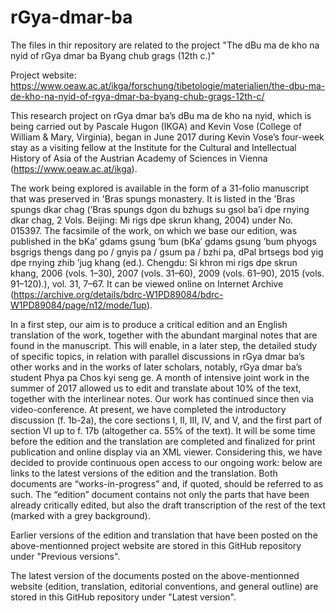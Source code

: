 # rGya-dmar-ba

The files in thir repository are related to the project "The dBu ma de kho na nyid of rGya dmar ba Byang chub grags (12th c.)"

Project website: https://www.oeaw.ac.at/ikga/forschung/tibetologie/materialien/the-dbu-ma-de-kho-na-nyid-of-rgya-dmar-ba-byang-chub-grags-12th-c/

This research project on rGya dmar ba’s dBu ma de kho na nyid, which is being carried out by Pascale Hugon (IKGA) and Kevin Vose (College of William & Mary, Virginia), began in June 2017 during Kevin Vose’s four-week stay as a visiting fellow at the Institute for the Cultural and Intellectual History of Asia of the Austrian Academy of Sciences in Vienna (https://www.oeaw.ac.at/ikga). 

The work being explored is available in the form of a 31-folio manuscript that was preserved in 'Bras spungs monastery. It is listed in the 'Bras spungs dkar chag (’Bras spungs dgon du bzhugs su gsol ba’i dpe rnying dkar chag, 2 Vols. Beijing: Mi rigs dpe skrun khang, 2004) under No. 015397. 
The facsimile of the work, on which we base our edition, was published in the bKa’ gdams gsung ‘bum (bKa’ gdams gsung ʼbum phyogs bsgrigs thengs dang po / gnyis pa / gsum pa / bzhi pa, dPal brtsegs bod yig dpe rnying zhib ʼjug khang (ed.). Chengdu: Si khron mi rigs dpe skrun khang, 2006 (vols. 1–30), 2007 (vols. 31–60), 2009 (vols. 61–90), 2015 (vols. 91–120).), vol. 31, 7–67. It can be viewed online on Internet Archive (https://archive.org/details/bdrc-W1PD89084/bdrc-W1PD89084/page/n12/mode/1up).

In a first step, our aim is to produce a critical edition and an English translation of the work, together with the abundant marginal notes that are found in the manuscript. This will enable, in a later step, the detailed study of specific topics, in relation with parallel discussions in rGya dmar ba’s other works and in the works of later scholars, notably, rGya dmar ba’s student Phya pa Chos kyi seng ge. A month of intensive joint work in the summer of 2017 allowed us to edit and translate about 10% of the text, together with the interlinear notes. Our work has continued since then via video-conference. At present, we have completed the introductory discussion (f. 1b-2a), the core sections I, II, III, IV, and V, and the first part of section VI up to f. 17b (altogether ca. 55% of the text). It will be some time before the edition and the translation are completed and finalized for print publication and online display via an XML viewer. Considering this, we have decided to provide continuous open access to our ongoing work: below are links to the latest versions of the edition and the translation. Both documents are “works-in-progress” and, if quoted, should be referred to as such. The “edition” document contains not only the parts that have been already critically edited, but also the draft transcription of the rest of the text (marked with a grey background).

Earlier versions of the edition and translation that have been posted on the above-mentionned project website are stored in this GitHub repository under "Previous versions".

The latest version of the documents posted on the above-mentionned website (edition, translation, editorial conventions, and general outline) are stored in this GitHub repository under "Latest version".
